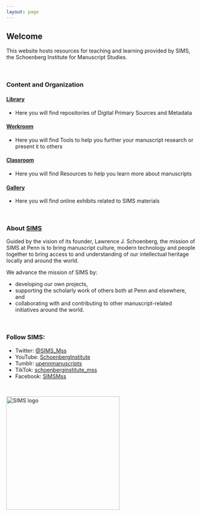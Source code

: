 ```yaml
---
layout: page
---
```

## Welcome

This website hosts resources for teaching and learning provided by SIMS, the Schoenberg Institute for Manuscript Studies.

<p>&nbsp;</p>

### Content and Organization

#### [**Library**](/sims-instruction/library/)
 - Here you will find repositories of Digital Primary Sources and Metadata

#### [**Workroom**](/sims-instruction/workroom/)
 - Here you will find Tools to help you further your manuscript research or present it to others

#### [**Classroom**](/sims-instruction/classroom/)
 - Here you will find Resources to help you learn more about manuscripts

#### [**Gallery**](/sims-instruction/gallery/)
 - Here you will find online exhibits related to SIMS materials

<p>&nbsp;</p>

### About [SIMS](https://schoenberginstitute.org/about/)

Guided by the vision of its founder, Lawrence J. Schoenberg, the mission of SIMS at Penn is to bring manuscript culture, modern technology and people together to bring access to and understanding of our intellectual heritage locally and around the world.

We advance the mission of SIMS by:

- developing our own projects,
- supporting the scholarly work of others both at Penn and elsewhere, and
- collaborating with and contributing to other manuscript-related initiatives around the world.  

<p>&nbsp;</p>

### Follow SIMS:
 - Twitter: [@SIMS_Mss](https://twitter.com/SIMS_Mss)
 - YouTube: [SchoenbergInstitute](https://www.youtube.com/user/SchoenbergInstitute)
 - Tumblr: [upennmanuscripts](https://upennmanuscripts.tumblr.com/post/139487039821/the-schoenberg-institute-for-manuscript-studies-at)
 - TikTok: [schoenberginstitute_mss](https://www.tiktok.com/@schoenberginstitute_mss)
 - Facebook: [SIMSMss](https://www.facebook.com/SIMSMss)

<p>&nbsp;</p>

[<img src="/sims-instruction/images/SIMS_logo.png" alt="SIMS logo" width="300"/>](https://schoenberginstitute.org/)

